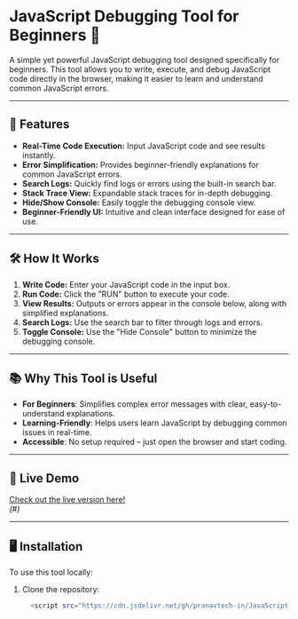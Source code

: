 # JavaScript Debugging Tool for Beginners 🚀

A simple yet powerful JavaScript debugging tool designed specifically for beginners. This tool allows you to write, execute, and debug JavaScript code directly in the browser, making it easier to learn and understand common JavaScript errors.

---

## 🌟 Features
- **Real-Time Code Execution:** Input JavaScript code and see results instantly.
- **Error Simplification:** Provides beginner-friendly explanations for common JavaScript errors.
- **Search Logs:** Quickly find logs or errors using the built-in search bar.
- **Stack Trace View:** Expandable stack traces for in-depth debugging.
- **Hide/Show Console:** Easily toggle the debugging console view.
- **Beginner-Friendly UI:** Intuitive and clean interface designed for ease of use.

---

## 🛠️ How It Works
1. **Write Code:** Enter your JavaScript code in the input box.
2. **Run Code:** Click the "RUN" button to execute your code.
3. **View Results:** Outputs or errors appear in the console below, along with simplified explanations.
4. **Search Logs:** Use the search bar to filter through logs and errors.
5. **Toggle Console:** Use the "Hide Console" button to minimize the debugging console.

---

## 📚 Why This Tool is Useful
- **For Beginners**: Simplifies complex error messages with clear, easy-to-understand explanations.
- **Learning-Friendly**: Helps users learn JavaScript by debugging common issues in real-time.
- **Accessible**: No setup required – just open the browser and start coding.

---

## 🚀 Live Demo
[Check out the live version here!](#)  
*(#)*

---

## 🖥️ Installation
To use this tool locally:
1. Clone the repository:
   ```bash
     <script src="https://cdn.jsdelivr.net/gh/pranavtech-in/JavaScript-Debugging-Tool-for-Beginners@add9463d9db2a4b7dc65ef49a1a104ee90807a4a/code/index.js"></script> ```
